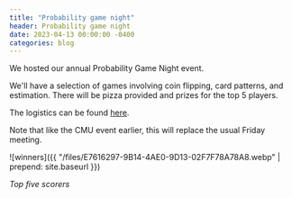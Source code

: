 ```yaml
---
title: "Probability game night"
header: Probability game night
date: 2023-04-13 00:00:00 -0400
categories: blog
---
```


We hosted our annual Probability Game Night event.

We'll have a selection of games involving coin flipping, card patterns, and
estimation. There will be pizza provided and prizes for the top 5 players.

The logistics can be found
[here](https://docs.google.com/presentation/d/1SlG4i84blsg7HsfMZmgEYM0xy7_TXRVI5Rm0oIy71Wc/edit?usp=sharing).

Note that like the CMU event earlier, this
will replace the usual Friday meeting.

![winners]({{
"/files/E7616297-9B14-4AE0-9D13-02F7F78A78A8.webp" | prepend: site.baseurl }})

_Top five scorers_
